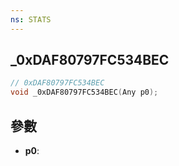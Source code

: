 ```yaml
---
ns: STATS
---
```

## _0xDAF80797FC534BEC

```c
// 0xDAF80797FC534BEC
void _0xDAF80797FC534BEC(Any p0);
```


## 參數
* **p0**: 

